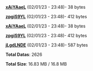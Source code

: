 [**xAiYAaeL**](/data/xAiYAaeL.txt) (02/01/23 - 23:48)- 38 bytes

[**zpgiS9YL**](/data/zpgiS9YL.txt) (02/01/23 - 23:48)- 412 bytes

[**xAiYAaeL**](/data/xAiYAaeL.txt) (02/01/23 - 23:48)- 38 bytes

[**zpgiS9YL**](/data/zpgiS9YL.txt) (02/01/23 - 23:48)- 412 bytes

[**jLgdLNDE**](/data/jLgdLNDE.txt) (02/01/23 - 23:48)- 587 bytes

**Total Datas**: 2626

**Total Size**: 16.83 MB / 16.8 MB